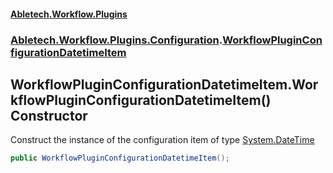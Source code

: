 #### [Abletech.Workflow.Plugins](index.md 'index')
### [Abletech.Workflow.Plugins.Configuration](Abletech_Workflow_Plugins_Configuration.md 'Abletech.Workflow.Plugins.Configuration').[WorkflowPluginConfigurationDatetimeItem](WorkflowPluginConfigurationDatetimeItem.md 'Abletech.Workflow.Plugins.Configuration.WorkflowPluginConfigurationDatetimeItem')
## WorkflowPluginConfigurationDatetimeItem.WorkflowPluginConfigurationDatetimeItem() Constructor
Construct the instance of the configuration item of type [System.DateTime](https://docs.microsoft.com/en-us/dotnet/api/System.DateTime 'System.DateTime')
```csharp
public WorkflowPluginConfigurationDatetimeItem();
```
